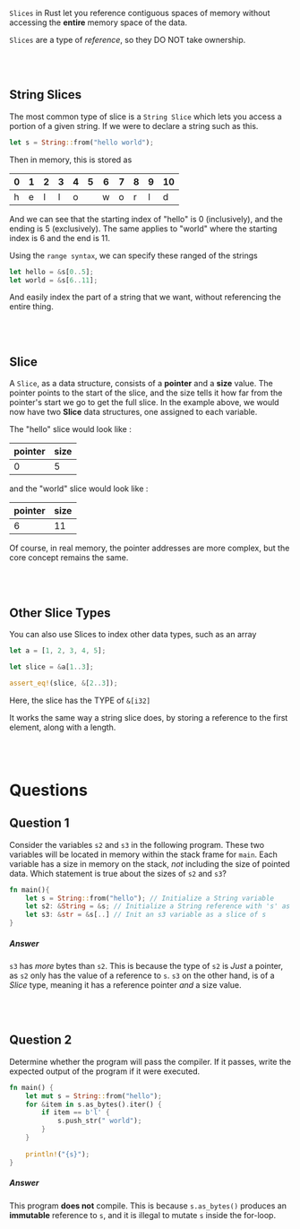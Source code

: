 `Slices` in Rust let you reference contiguous spaces of memory without accessing the **entire** memory space of the data. 

`Slices` are a type of *reference*, so they DO NOT take ownership.

<br><br>
## String Slices
The most common type of slice is a `String Slice` which lets you access a portion of a given string. If we were to declare a string such as this.

```Rust
let s = String::from("hello world");
```

Then in memory, this is stored as

| 0 | 1 | 2 | 3 | 4 | 5 | 6 | 7 | 8 | 9 | 10 |
| - | - | - | - | - | - | - | - | - |  - | - |
| h | e | l | l | o |   | w | o | r |  l | d |

And we can see that the starting index of "hello" is 0 (inclusively), and the ending is 5 (exclusively). The same applies to "world" where the starting index is 6 and the end is 11.

Using the `range syntax`, we can specify these ranged of the strings

```Rust
let hello = &s[0..5];
let world = &s[6..11];
```

And easily index the part of a string that we want, without referencing the entire thing.

<br><br>
## Slice 
A `Slice`, as a data structure, consists of a **pointer** and a **size** value. The pointer points to the start of the slice, and the size tells it how far from the pointer's start we go to get the full slice. In the example above, we would now have two **Slice** data structures, one assigned to each variable.

The "hello" slice would look like :

| pointer | size |
|-|-|
| 0 | 5 |

and the "world" slice would look like :

| pointer | size |
|-|-|
| 6 | 11 |

Of course, in real memory, the pointer addresses are more complex, but the core concept remains the same.

<br><br>
## Other Slice Types

You can also use Slices to index other data types, such as an array

```Rust
let a = [1, 2, 3, 4, 5];

let slice = &a[1..3];

assert_eq!(slice, &[2..3]);
```


Here, the slice has the TYPE of `&[i32]`

It works the same way a string slice does, by storing a reference to the first element, along with a length.

<br><br>
# Questions
## Question 1
Consider the variables `s2` and `s3` in the following program. These two variables will be located in memory within the stack frame for `main`. Each variable has a size in memory on the stack, _not_ including the size of pointed data. Which statement is true about the sizes of `s2` and `s3`?

```Rust
fn main(){
	let s = String::from("hello"); // Initialize a String variable
	let s2: &String = &s; // Initialize a String reference with 's' as its ref
	let s3: &str = &s[..] // Init an s3 variable as a slice of s
}
```

##### Answer
`s3` has *more* bytes than `s2`. This is because the type of `s2` is *Just* a pointer, as `s2` only has the value of a reference to `s`. `s3` on the other hand, is of a *Slice* type, meaning it has a reference pointer *and* a size value.

<br><br>
## Question 2
Determine whether the program will pass the compiler. If it passes, write the expected output of the program if it were executed.

```Rust
fn main() {
	let mut s = String::from("hello");
	for &item in s.as_bytes().iter() {
		if item == b'l' {
			s.push_str(" world");
		}
	}
	
	println!("{s}");
}
```

##### Answer
This program **does not** compile. This is because `s.as_bytes()` produces an **immutable** reference to `s`, and it is illegal to mutate `s` inside the for-loop.